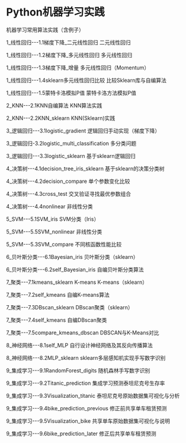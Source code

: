 # Python机器学习实践
机器学习常用算法实践（含例子）

1_线性回归---1.1梯度下降_二元线性回归	二元线性回归

1_线性回归---1.2梯度下降_多元线性回归	多元线性回归

1_线性回归---1.3梯度下降_增量	多元线性回归（Momentum）

1_线性回归---1.4sklearn多元线性回归比较	比较Sklearn库与自编算法

1_线性回归---1.5蒙特卡洛模拟P值	蒙特卡洛方法模拟P值

2_KNN---2.1KNN自编算法	KNN算法实践

2_KNN---2.2KNN_sklearn	KNN(Sklearn)实践

3_逻辑回归---3.1logistic_gradient	逻辑回归手动实现（梯度下降）

3_逻辑回归-3.2logistic_multi_classification	多分类问题

3_逻辑回归---3.3logistic_sklearn	基于sklearn逻辑回归

4_决策树---4.1decision_tree_iris_sklearn	基于sklearn的决策分类树

4_决策树---4.2decision_compare	单个参数变化比较

4_决策树---4.3cross_test	交叉验证寻找最优参数组合

4_决策树---4.4nonlinear	非线性分类

5_SVM---5.1SVM_iris	SVM分类（Iris）

5_SVM---5.5SVM_nonlinear	非线性分类

5_SVM---5.3SVM_compare	不同核函数性能比较

6_贝叶斯分类---6.1Bayesian_iris	贝叶斯分类（sklearn）

6_贝叶斯分类---6.2self_Bayesian_iris	自编贝叶斯分类算法

7_聚类---7.1kmeans_sklearn  K-means	K-means（sklearn）

7_聚类---7.2self_kmeans	自编K-means算法

7_聚类---7.3DBscan_sklearn	DBscan聚类（sklearn）

7_聚类---7.4self_kmeans	自编DBscan聚类

7_聚类---7.5compare_kmeans_dbscan	DBSCAN与K-Means对比

8_神经网络---8.1self_MLP	自行设计神经网络及其反向传播算法

8_神经网络---8.2MLP_sklearn	sklearn多层感知机实现手写数字识别

9_集成学习---9.1RandomForest_digits	随机森林手写数字识别

9_集成学习---9.2Titanic_prediction	集成学习预测泰坦尼克号生存率

9_集成学习---9.3Visualization_titanic	泰坦尼克号原始数据集可视化与分析

9_集成学习---9.4bike_prediction_previous	修正前共享单车租赁预测

9_集成学习---9.5Visualization_bike	共享单车原始数据集可视化与说明

9_集成学习---9.6bike_prediction_later	修正后共享单车租赁预测



